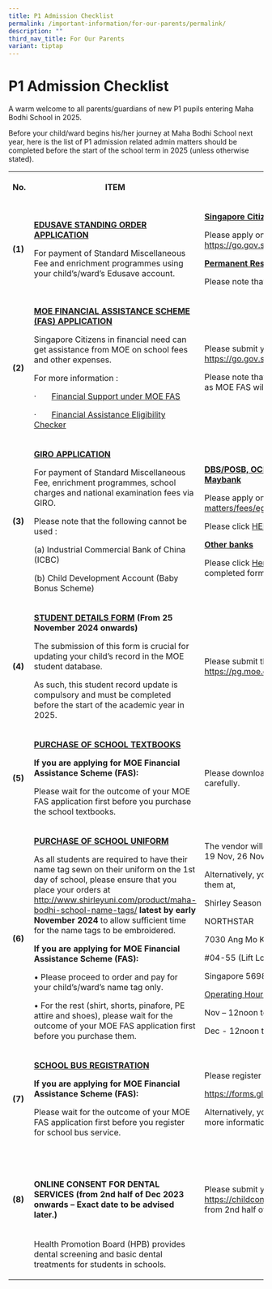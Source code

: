 ```yaml
---
title: P1 Admission Checklist
permalink: /important-information/for-our-parents/permalink/
description: ""
third_nav_title: For Our Parents
variant: tiptap
---
```

<h1><strong>P1 Admission Checklist</strong></h1>
<p>A warm welcome to all parents/guardians of new P1 pupils entering Maha
Bodhi School in 2025.</p>
<p>Before your child/ward begins his/her journey at Maha Bodhi School next
year, here is the list of P1 admission related admin matters should be
completed before the start of the school term in 2025 (unless otherwise
stated).</p>
<p></p>
<table style="minWidth: 75px">
<colgroup>
<col>
<col>
<col>
</colgroup>
<tbody>
<tr>
<th rowspan="1" colspan="1">
<p><strong>No.</strong>
</p>
</th>
<th rowspan="1" colspan="1">
<p><strong>ITEM</strong>
</p>
</th>
<th rowspan="1" colspan="1">
<p><strong>INSTRUCTIONS</strong>
</p>
</th>
</tr>
<tr>
<td rowspan="1" colspan="1">
<p><strong>(1)</strong>
</p>
</td>
<td rowspan="1" colspan="1">
<p><strong><u>EDUSAVE STANDING ORDER APPLICATION</u></strong>
</p>
<p>For payment of Standard Miscellaneous Fee and enrichment programmes using
your child’s/ward’s Edusave account.</p>
</td>
<td rowspan="1" colspan="1">
<p><strong><u>Singapore Citizens</u></strong>
</p>
<p>Please apply online via FormSG (SingPass login required) at <a href="https://go.gov.sg/moe-edusave-signup" rel="noopener noreferrer nofollow" target="_blank">https://go.gov.sg/moe-edusave-signup</a>
</p>
<p></p>
<p><strong><u>Permanent Residents</u></strong>
</p>
<p></p>
<p>Please note that Permanent Residents are not eligible for Edusave deduction</p>
</td>
</tr>
<tr>
<td rowspan="1" colspan="1">
<p><strong>(2)</strong>
</p>
</td>
<td rowspan="1" colspan="1">
<p><strong><u>MOE FINANCIAL ASSISTANCE SCHEME (FAS) APPLICATION</u></strong>
</p>
<p></p>
<p>Singapore Citizens in financial need can get assistance from MOE on school
fees and other expenses.</p>
<p></p>
<p>For more information :</p>
<p>·&nbsp;&nbsp;&nbsp;&nbsp;&nbsp;&nbsp; <a href="/files/MOE_FAS_Application_Form_2025.pdf" rel="noopener noreferrer nofollow" target="_blank"><u>Financial Support under MOE FAS</u></a>
</p>
<p>·&nbsp;&nbsp;&nbsp;&nbsp;&nbsp;&nbsp; <a href="https://www.moe.gov.sg/financial-matters/financial-assistance" rel="noopener nofollow" target="_blank">Financial Assistance Eligibility Checker</a>
</p>
</td>
<td rowspan="1" colspan="1">
<p>Please submit your application online (SingPass Login required) at <a href="https://form.gov.sg/64e2f8f73f582600139f54ac" rel="noopener noreferrer nofollow" target="_blank">https://go.gov.sg/moe-efas</a>
</p>
<p></p>
<p>Please note that if your child is a ComCare recipient, you do not need
to apply as MOE FAS will be auto-granted to ComCare beneficiaries.</p>
</td>
</tr>
<tr>
<td rowspan="1" colspan="1">
<p><strong>(3)</strong>
</p>
</td>
<td rowspan="1" colspan="1">
<p><strong><u>GIRO APPLICATION</u></strong>
</p>
<p></p>
<p>For payment of Standard Miscellaneous Fee, enrichment programmes, school
charges and national examination fees via GIRO.</p>
<p></p>
<p>Please note that the following cannot be used :</p>
<p>(a) Industrial Commercial Bank of China (ICBC)</p>
<p>(b) Child Development Account (Baby Bonus Scheme)</p>
<p></p>
</td>
<td rowspan="1" colspan="1">
<p><strong><u>DBS/POSB, OCBC, UOB, HSBC, Standard Chartered Bank, Bank of China, Maybank</u></strong>
</p>
<p></p>
<p>Please apply online via eGIRO at <a href="https://www.moe.gov.sg/financial-matters/fees/egiro" rel="noopener noreferrer nofollow" target="_blank">https://www.moe.gov.sg/financial-matters/fees/egiro</a>
</p>
<p></p>
<p>Please click <a href="/files/MOEEGIROUSERGUIDE.pdf" rel="noopener noreferrer nofollow" target="_blank">HERE </a>to
download the eGIRO User Guide.</p>
<p></p>
<p><strong><u>Other banks</u></strong>
</p>
<p>Please click <a href="/files/giro_application_for_m_apr2023.pdf" rel="noopener noreferrer nofollow" target="_blank">Here</a> to
download the GIRO application form and submit the completed form to the
school General Office (Mon to Fri 8am to 5pm).</p>
</td>
</tr>
<tr>
<td rowspan="1" colspan="1">
<p><strong>(4)</strong>
</p>
</td>
<td rowspan="1" colspan="1">
<p><strong><u>STUDENT DETAILS FORM</u> (From 25 November 2024 onwards)</strong>
</p>
<p></p>
<p>The submission of this form is crucial for updating your child’s record
in the MOE student database.</p>
<p></p>
<p>As such, this student record update is compulsory and must be completed
before the start of the academic year in 2025.</p>
</td>
<td rowspan="1" colspan="1">
<p>Please submit the required details at (SingPass Login required) <a href="https://pg.moe.edu.sg/forms/sdf" rel="noopener noreferrer nofollow" target="_blank">https://pg.moe.edu.sg/forms/sdf</a> from
25 November 2024 onwards.</p>
</td>
</tr>
<tr>
<td rowspan="1" colspan="1">
<p><strong>(5)</strong>
</p>
</td>
<td rowspan="1" colspan="1">
<p><strong><u>PURCHASE OF SCHOOL TEXTBOOKS</u></strong>
</p>
<p></p>
<p><strong>If you are applying for MOE Financial Assistance Scheme (FAS):</strong>
</p>
<p>Please wait for the outcome of your MOE FAS application first before you
purchase the school textbooks.</p>
<p></p>
</td>
<td rowspan="1" colspan="1">
<p>Please download the <a href="/files/MBS_Booklist_2025__P1_.pdf" rel="noopener nofollow" target="_blank">P1 Textbook List</a> and
read the ordering instructions carefully.</p>
</td>
</tr>
<tr>
<td rowspan="1" colspan="1">
<p><strong>(6)</strong>
</p>
</td>
<td rowspan="1" colspan="1">
<p><strong><u>PURCHASE OF SCHOOL UNIFORM</u></strong>
</p>
<p></p>
<p>As all students are required to have their name tag sewn on their uniform
on the 1st day of school, please ensure that you place your orders at
<a href="http://www.shirleyuni.com/product/maha-bodhi-school-name-tags/" rel="noopener noreferrer nofollow" target="_blank">http://www.shirleyuni.com/product/maha-bodhi-school-name-tags/</a> <strong>latest by early November 2024</strong> to
allow sufficient time for the name tags to be embroidered.</p>
<p></p>
<p><strong>If you are applying for MOE Financial Assistance Scheme (FAS):</strong>
</p>
<p>• Please proceed to order and pay for your child’s/ward’s name tag only.</p>
<p>• For the rest (shirt, shorts, pinafore, PE attire and shoes), please
wait for the outcome of your MOE FAS application first before you purchase
them.</p>
</td>
<td rowspan="1" colspan="1">
<p>The vendor will be in the school to sell school uniforms from 9am to 3pm
on 19 Nov, 26 Nov, 29 Nov, 6 Dec and 10 Dec.</p>
<p></p>
<p>Alternatively, you may wish to purchase online at <a href="www.shirleyuni.com" rel="noopener nofollow" target="_blank">www.shirleyuni.com </a>or visit them at,</p>
<p></p>
<p>Shirley Season Wear</p>
<p>NORTHSTAR</p>
<p>7030 Ang Mo Kio Ave 5</p>
<p>#04-55 (Lift Lobby 1)</p>
<p>Singapore 569880</p>
<p></p>
<p><u>Operating Hours</u>
</p>
<p>Nov – 12noon to 6pm (Closed on Sun &amp; PH)</p>
<p>Dec - 12noon to 6pm (Open Daily)</p>
</td>
</tr>
<tr>
<td rowspan="1" colspan="1">
<p><strong>(7)</strong>
</p>
</td>
<td rowspan="1" colspan="1">
<p><strong><u>SCHOOL BUS REGISTRATION</u></strong>
</p>
<p><strong>If you are applying for MOE Financial Assistance Scheme (FAS):</strong>
</p>
<p>Please wait for the outcome of your MOE FAS application first before you
register for school bus service.</p>
</td>
<td rowspan="1" colspan="1">
<p>Please register online at</p>
<p><a href="https://forms.gle/cAAsP617NTT6d1sz9" rel="noopener nofollow" target="_blank">https://forms.gle/cAAsP617NTT6d1sz9</a>
</p>
<p></p>
<p>Alternatively, you can call Ms Neo (8428 1061) or Mr Neo (6445 8088) for
more information.</p>
</td>
</tr>
<tr>
<td rowspan="1" colspan="1">
<p></p>
</td>
<td rowspan="1" colspan="1">
<p></p>
</td>
<td rowspan="1" colspan="1">
<p></p>
</td>
</tr>
<tr>
<td rowspan="1" colspan="1">
<p></p>
</td>
<td rowspan="1" colspan="1">
<p></p>
</td>
<td rowspan="1" colspan="1">
<p></p>
</td>
</tr>
<tr>
<td rowspan="1" colspan="1">
<p><strong>(8)</strong>
</p>
</td>
<td rowspan="1" colspan="1">
<p><strong>ONLINE CONSENT FOR DENTAL SERVICES</strong>  <strong>(from 2nd half of Dec 2023 onwards – Exact date to be advised later.)</strong>
</p>
</td>
<td rowspan="1" colspan="1">
<p>Please submit your consent online at (SingPass Login required) <a href="https://childconsent.hpb.gov.sg/ship/process/SHIP/OnlineChildConsentPortal" rel="noopener noreferrer nofollow" target="_blank">https://childconsent.hpb.gov.sg/ship/process/SHIP/OnlineChildConsentPortal</a> from
2nd half of Dec 2023 onwards – Exact date to be advised later.</p>
</td>
</tr>
<tr>
<td rowspan="1" colspan="1">
<p></p>
</td>
<td rowspan="1" colspan="1">
<p>Health Promotion Board (HPB) provides dental screening and basic dental
treatments for students in schools.</p>
</td>
<td rowspan="1" colspan="1">
<p></p>
</td>
</tr>
</tbody>
</table>
<p></p>